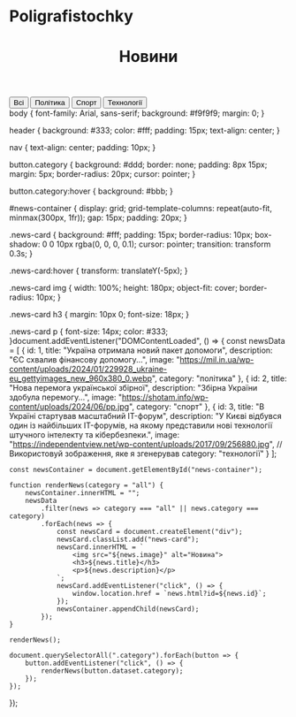 # Poligrafistochky
<!DOCTYPE html>
<html lang="uk">
<head>
    <meta charset="UTF-8">
    <meta name="viewport" content="width=device-width, initial-scale=1.0">
    <title>Новини</title>
    <link rel="stylesheet" href="style.css">
</head>
<body>

<header>
    <h1>Новини</h1>
</header>

<nav>
    <button class="category" data-category="all">Всі</button>
    <button class="category" data-category="політика">Політика</button>
    <button class="category" data-category="спорт">Спорт</button>
    <button class="category" data-category="технології">Технології</button>
</nav>

<div id="news-container"></div>

<script src="script.js"></script>

</body>
</html>body {
    font-family: Arial, sans-serif;
    background: #f9f9f9;
    margin: 0;
}

header {
    background: #333;
    color: #fff;
    padding: 15px;
    text-align: center;
}

nav {
    text-align: center;
    padding: 10px;
}

button.category {
    background: #ddd;
    border: none;
    padding: 8px 15px;
    margin: 5px;
    border-radius: 20px;
    cursor: pointer;
}

button.category:hover {
    background: #bbb;
}

#news-container {
    display: grid;
    grid-template-columns: repeat(auto-fit, minmax(300px, 1fr));
    gap: 15px;
    padding: 20px;
}

.news-card {
    background: #fff;
    padding: 15px;
    border-radius: 10px;
    box-shadow: 0 0 10px rgba(0, 0, 0, 0.1);
    cursor: pointer;
    transition: transform 0.3s;
}

.news-card:hover {
    transform: translateY(-5px);
}

.news-card img {
    width: 100%;
    height: 180px;
    object-fit: cover;
    border-radius: 10px;
}

.news-card h3 {
    margin: 10px 0;
    font-size: 18px;
}

.news-card p {
    font-size: 14px;
    color: #333;
}document.addEventListener("DOMContentLoaded", () => {
    const newsData = [
        {
            id: 1,
            title: "Україна отримала новий пакет допомоги",
            description: "ЄС схвалив фінансову допомогу...",
            image: "https://mil.in.ua/wp-content/uploads/2024/01/229928_ukraine-eu_gettyimages_new_960x380_0.webp",
            category: "політика"
        },
        {
            id: 2,
            title: "Нова перемога української збірної",
            description: "Збірна України здобула перемогу...",
            image: "https://shotam.info/wp-content/uploads/2024/06/pp.jpg",
            category: "спорт"
        },
        {
            id: 3,
            title: "В Україні стартував масштабний IT-форум",
            description: "У Києві відбувся один із найбільших IT-форумів, на якому представили нові технології штучного інтелекту та кібербезпеки.",
            image: "https://independentview.net/wp-content/uploads/2017/09/256880.jpg", // Використовуй зображення, яке я згенерував
            category: "технології"
        }
    ];

    const newsContainer = document.getElementById("news-container");

    function renderNews(category = "all") {
        newsContainer.innerHTML = "";
        newsData
            .filter(news => category === "all" || news.category === category)
            .forEach(news => {
                const newsCard = document.createElement("div");
                newsCard.classList.add("news-card");
                newsCard.innerHTML = `
                    <img src="${news.image}" alt="Новина">
                    <h3>${news.title}</h3>
                    <p>${news.description}</p>
                `;
                newsCard.addEventListener("click", () => {
                    window.location.href = `news.html?id=${news.id}`;
                });
                newsContainer.appendChild(newsCard);
            });
    }

    renderNews();

    document.querySelectorAll(".category").forEach(button => {
        button.addEventListener("click", () => {
            renderNews(button.dataset.category);
        });
    });
});
